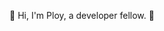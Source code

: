 🌱 Hi, I'm Ploy, a developer fellow. 🌱

<!---
nttwr/nttwr is a ✨ special ✨ repository because its `README.md` (this file) appears on your GitHub profile.
You can click the Preview link to take a look at your changes.
--->
